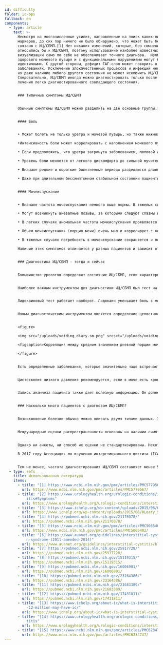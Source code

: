 ```yaml
---
id: difficulty
folder: ic-bps
fallback: en
components:
  - type: article
    text: >-
      Несмотря на многочисленные усилия, направленные на поиск каких-либо
      маркеров, до сих пор ничего не было обнаружено, что может быть бесспорно
      связано с ИЦ/СБМП.[1] Нет никаких изменений, которые, без сомнения,
      относились бы к ИЦ/СБМП, поэтому использование наиболее известных методов
      визуализации само по себе не обеспечивает точного диагноза.  Изображение
      здорового мочевого пузыря и с функциональными нарушениями могут быть
      идентичными. С другой стороны, дефицит ГАГ-слоя может говорить о других
      заболеваниях. Исключение злокачественных процессов и инфекций необходимо,
      но даже наличие любого другого состояния не может исключить ИЦ/СБМП.
      Следовательно, ИЦ/СБМП иногда можно диагностировать только после успешного
      лечения легко диагностированного совпадающего состояния.


      ### Типичные симптомы ИЦ/СБМП


      Обычные симптомы ИЦ/СБМП можно разделить на две основные группы.[2]


      #### Боль


      • Может болеть не только уретра и мочевой пузырь, но также нижняя часть живота, область таза или промежности (более того, у женщин влагалище, у мужчин - мошонка и половой член)\

      •Интенсивность боли может коррелировать с наполнением мочевого пузыря, в то время как мочеиспускание может временно уменьшить боль.\

      • Если предположить, что уретра затронута заболеванием, половой акт может быть болезненным\

      • Уровень боли меняется от легкого дискомфорта до сильной мучительной боли\

      • Вначале редкие и короткие болезненные периоды разделяются длинными бессимптомными интервалами. По мере прогрессирования ИЦ/СБМП боль становится постоянной и может возникать без какой-либо связи с мочеиспусканием\

      • Даже при длительном бессимптомном стабильном состоянии пациенты могут время от времени испытывать обострения. 


      #### Мочеиспускание


      • Вначале частота мочеиспускания немного выше нормы. В тяжелых случаях возможно также мочеиспускание 60–80 раз на день\

      • Могут возникнуть внезапные позывы, за которыми следуют спазмы и боль\

      • В легких случаях аномальная частота мочеиспускания проявляется только в дневное время. По мере прогрессирования болезни, потребность в мочеиспускании может возникать несколько раз за ночь (ноктурия)\

      • Объем мочеиспускания (порция мочи) очень мал и коррелирует с количеством выпитой жидкости\

      • В тяжелых случаях потребность в мочеиспускании сохраняется и после мочеиспускания.\

      Наличие этих симптомов отличается у разных пациентов и зависит от нескольких факторов. А именно, потребление определенных продуктов и напитков, количество физического и/или психологического стресса, расстройства пищеварения, мочевых инфекций (ИМП) и (у женщин) от их менструального цикла (симптомы обычно ухудшаются после овуляции).


      ### Диагностика ИЦ/СБМП - тогда и сейчас


      Большинство урологов определяют состояние ИЦ/СБМП, если характерные симптомы сохраняются в течение определенного периода (1,5–6 месяцев), учитывая, что можно исключить любое заболевание с аналогичными симптомами. Заполнение анкет позволяет выявить наличие симптомов; Шкала симптомов О’Лири-Сента - одна из наиболее часто используемых.[3] Однако, поскольку никакие лабораторные тесты или какое-либо другое обследование не могут однозначно подтвердить ИЦ/СБМП, состояние никогда не может быть диагностировано со 100% уверенностью. К счастью, существует не только несколько дополнительных обследований, которые можно использовать для уточнения диагноза, но и медицинская практика в этой области за последние годы значительно улучшилась.


      Наиболее важным инструментом для диагностики ИЦ/СБМП был тест на чувствительность к калию (он же тест Парсонса или PST). Тест подтверждает недостаточность ГАГ-слоя из-за боли, вызванной введением хлорида калия в мочевой пузырь.[4] (При здоровом ГАГ-слое значительной боли не наблюдается). Однако этот инструмент был не только излишне агрессивным, но и неприятным, учитывая, что пациенты испытывали сильную боль из-за самого раствора. Тест Парсонса также не давал информации для количественного анализа. В более поздней версии этого теста на чувствительность (модифицированный тест Парсонса) мочевой пузырь заполнялся разбавленным раствором хлорида калия для определения его максимальной емкости, а затем тот же процесс повторялся с физиологическим солевым раствором. Сравнение двух значений говорит о чувствительности стенки мочевого пузыря к концентрации мочи. Хотя модифицированный тест Парсонса можно было использовать и для количественных измерений, он был столь же инвазивным, требовал много времени, а его точность была не выше, чем у оригинальной версии. Из-за этих проблем ни один из тестов не рекомендуется в последнем руководстве по лечению интерстициального цистита.[5],[6]


      Лидокаиновый тест работает наоборот. Лидокаин уменьшает боль в мочевом пузыре -  поэтому, учитывая, что источником боли является сам мочевой пузырь, введенный лидокаин уменьшает симптомы ИЦ/СБМП.[7] Этот инструмент определенно более удобен, чем тест на чувствительность к калию, но он столь же инвазивен и не позволяет проводить количественный анализ.


      Новым диагностическим инструментом является определение целостности ГАГ-слоя, в котором используется двухдневный дневник мочеиспускания, он неинвазивен и безболезнен. Этот тест основан на том факте, что для наблюдения корреляции между концентрацией мочи и емкостью мочевого пузыря ничего не нужно вводить; раствор растворенных солей уже присутствует - в виде самой мочи. Концентрация веществ в моче, в том числе солей, зависит от количества выпитой жидкости. Объем каждого мочеиспускания можно измерить в течение дня, когда пациент потребляет наименьшее количество жидкости, затем то же самое можно сделать на второй день, когда пациент потребляет столько жидкости, сколько может. В случае здоровой стенки мочевого пузыря нет корреляции между средними объемами мочеиспускания и потреблением жидкости. На ранней стадии ИЦ/СБМП более высокое потребление жидкости приводит к увеличению количества порций мочи на 30–50%. По мере прогрессирования заболевания разница увеличивается до 50–100%; в тяжелых случаях может составлять 300–500%. Следовательно, двухдневный дневник мочеиспускания не только указывает на поврежденную стенку мочевого пузыря, но также описывает количество повреждений в числовом выражении. Таким образом, тест целостности на ГАГ-слоя также позволяет проводить количественный анализ.


      <figure>

      <img src="/uploads/voiding_diary.sm.png" srcset="/uploads/voiding_diary.png 2x, /uploads/voiding_diary.sm.png 1x" alt="voiding diary"/>

      <figcaption>Корреляция между средним значением дневной порции мочи и общим количеством дневной мочи для здоровых людей и пациентов с ИЦ/СБМП (см. Рисунок).</figcaption>

      </figure>


      Есть определенные заболевания, которые значительно чаще встречаются вместе с ИЦ/СБМП; их присутствие может подтвердить диагноз. В эту группу входят аллергические симптомы, мигрень, синдром раздраженного кишечника, эндометриоз, вульводиния, синдром хронической усталости, синдром Шегрена, паническое расстройство и многие другие состояния.[8]


      Цистоскопия низкого давления рекомендуется, если в моче есть кровь, или цитология мочи указывает на вероятность злокачественного процесса (или имеется однозначно положительный результат), или если состояние пациента ухудшается, несмотря на комбинированную терапию, которую они получают, для исследования наличие рака мочевого пузыря или другого заболевания с похожими симптомами. Биопсия слизистой оболочки мочевого пузыря проводится только в том случае, если на цистоскопическом изображении обнаруживаются области, которые могут указывать на злокачественные новообразования. Если цистоскопия не вызывает подозрений на злокачественное новообразование, следует провести цитологическое исследование мочи, которое является наиболее чувствительным неинвазивным методом.


      Запись анамнеза пациента также дает полезную информацию. Он должен включать не только текущие симптомы, но также историю более ранних инфекций, других заболеваний, которыми они страдают (в основном, с упором на аутоиммунные заболевания и расстройства пищеварения), лекарства и/или антибиотики, которые принимаются или принимались ранее, диета пациентов и другие характеристики образа жизни, и взаимосвязь между симптомами и любой информацией, описанной выше.


      ### Насколько много пациентов с диагнозом ИЦ/СБМП?


      Возникновение болезни обычно можно описать двумя типами данных. Заболеваемость - это новые случаи, зарегистрированные в течение определенного периода (обычно года). С другой стороны, показатель распространенности заболевания, означает общее количество людей, пораженных болезнью в определенный момент. В случае ИЦ/СБМП, которое видимо пожизненное состояние, актуальны последние данные.


      Международные оценки распространенности основаны на наличии симптомов, заполнении анкет и данных о пациентах, у которых был диагностирован ИЦ/СБМП. Количество людей, страдающих  ИЦ/СБМП обычно исчисляют 100 000 человек. 


      Однако ни анкеты, ни способ их оценки не стандартизированы. Некоторые исследования, в которых использовались только данные, полученные от врачей и посвященные диагностированным случаям ИЦ/СБМП, пришли к выводу о распространенности 45–197/100 000.[9] С другой стороны, обследование, в ходе которого с семьями связывались по телефону, подсчитало примерно 1 900–4 200/100 000 мужчин и 2 750–6350/100 000 женщин, пострадавших от ИЦ/СБМП. Согласно другому исследованию, основанному на самоотчетах по электронной почте, ИЦ/СБМП страдают 258–13,114/100 000 человек, в зависимости от способа расчетов.[12]

      В 2017 году Ассоциация по изучению интерстициального цистита (ICA) сообщила, что только в США 3–8 миллионов женщин и 1–4 миллиона мужчин страдают от ИЦ/СБМП.[13] В последние годы эта оценка, похоже, была принята многими соответствующими газетами и организациями.[14],[15] Учитывая среднее значение, распространенность 2,400/ 100,000 позволяет нам сделать вывод о том, что это обоснованный расчет. 


      Тем не менее, частота диагностирования ИЦ/СБМП составляет менее 5–10% даже в странах с наиболее развитой системой здравоохранения. Нет другого заболевания такого серьезного характера, которое имеет более низкую диагностический уровень.
  - type: refs
    title: Использованная литература
    items:
      - title: "[1] https://www.ncbi.nlm.nih.gov/pmc/articles/PMC5779567/"
        url: https://www.ncbi.nlm.nih.gov/pmc/articles/PMC5779567/
      - title: "[2] https://www.urologyhealth.org/urologic-conditions/interstitial-cyst\
          itis#Symptoms"
        url: https://www.urologyhealth.org/urologic-conditions/interstitial-cystitis#Symptoms
      - title: "[3] https://www.ichelp.org/wp-content/uploads/2015/06/OLeary_Sant.pdf"
        url: https://www.ichelp.org/wp-content/uploads/2015/06/OLeary_Sant.pdf
      - title: "[4] https://pubmed.ncbi.nlm.nih.gov/21176078/"
        url: https://pubmed.ncbi.nlm.nih.gov/21176078/
      - title: "[5] https://www.ncbi.nlm.nih.gov/pmc/articles/PMC5065402/"
        url: https://www.ncbi.nlm.nih.gov/pmc/articles/PMC5065402/
      - title: "[6] https://www.auanet.org/guidelines/interstitial-cystitis/bladder-pai\
          n-syndrome-(2011-amended-2014)"
        url: https://www.auanet.org/guidelines/interstitial-cystitis/bladder-pain-syndrome-(2011-amended-2014)
      - title: "[7] https://pubmed.ncbi.nlm.nih.gov/25917728/"
        url: https://pubmed.ncbi.nlm.nih.gov/25917728/
      - title: "[8] https://pubmed.ncbi.nlm.nih.gov/15119315/"
        url: https://pubmed.ncbi.nlm.nih.gov/15119315/
      - title: "[9] https://pubmed.ncbi.nlm.nih.gov/16006901/"
        url: https://pubmed.ncbi.nlm.nih.gov/16006901/
      - title: "[10] https://pubmed.ncbi.nlm.nih.gov/23164386/"
        url: https://pubmed.ncbi.nlm.nih.gov/23164386/
      - title: "[11] https://pubmed.ncbi.nlm.nih.gov/21683389/"
        url: https://pubmed.ncbi.nlm.nih.gov/21683389/
      - title: "[12] https://pubmed.ncbi.nlm.nih.gov/17431811/"
        url: https://pubmed.ncbi.nlm.nih.gov/17431811/
      - title: "[13] https://www.ichelp.org/about-ic/what-is-interstitial-cystitis/4-to\
          -12-million-may-have-ic/"
        url: https://www.ichelp.org/about-ic/what-is-interstitial-cystitis/4-to-12-million-may-have-ic/
      - title: "[14] https://www.urologyhealth.org/urologic-conditions/interstitial-cys\
          titis"
        url: https://www.urologyhealth.org/urologic-conditions/interstitial-cystitis
      - title: "[15] https://www.ncbi.nlm.nih.gov/pmc/articles/PMC6234747/"
        url: https://www.ncbi.nlm.nih.gov/pmc/articles/PMC6234747/
---
```

